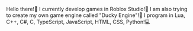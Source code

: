 Hello there!👋
I currently develop games in Roblox Studio!👾
I am also trying to create my own game engine called "Ducky Engine"!🤖
I program in Lua, C++, C#, C, TypeScript, JavaScript, HTML, CSS, Python!💻
